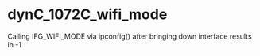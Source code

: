 # dynC_1072C_wifi_mode
Calling IFG_WIFI_MODE via ipconfig() after bringing down interface results in -1
